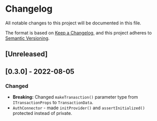 # Changelog
All notable changes to this project will be documented in this file.

The format is based on [Keep a Changelog](https://keepachangelog.com/en/1.0.0/),
and this project adheres to [Semantic Versioning](https://semver.org/spec/v2.0.0.html).

## [Unreleased]

## [0.3.0] - 2022-08-05
### Changed
- **Breaking:** Changed `makeTranasction()` parameter type from `ITransactionProps` to `TransactionData`.
- `AuthConnector` - made `initProvider()` and `assertInitialized()` protected instead of private.